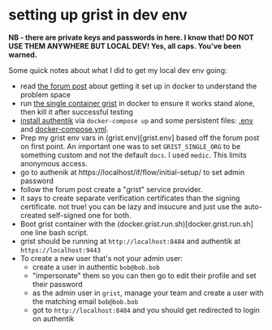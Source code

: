 # setting up grist in dev env

**NB - there are private keys and passwords in here.  I know that! DO NOT USE THEM ANYWHERE BUT LOCAL DEV! Yes, all caps. You've been warned.**

Some quick notes about what I did to get my local dev env going:
* read [the forum post](https://community.getgrist.com/t/grist-core-multi-user-docker-setup/666) about getting it set up in docker to understand the problem space
* run [the single container grist](https://github.com/gristlabs/grist-core/#using-grist) in docker to ensure it works stand alone, then kill it after successful testing
* [install authentik](https://goauthentik.io/docs/installation/docker-compose) via `docker-compose up` and some persistent files: [.env](.env) and [docker-compose.yml](docker-compose.yml).
* Prep my grist env vars in (grist.env)[grist.env] based off the forum post on first point. An important one was to set `GRIST_SINGLE_ORG` to be something custom and not the default `docs`. I used `medic`. This limits anonymous access.
* go to authenik at https://localhost/if/flow/initial-setup/ to set admin password
* follow the forum post create a "grist" service provider. 
* it says to create separate verification certificates than the signing certificate.  not true! you can be lazy and insucure and just use the auto-created self-signed one for both.
* Boot grist container with the (docker.grist.run.sh)[docker.grist.run.sh] one line bash script.
* grist should be running at `http://localhost:8484` and authentik at `https://localhost:9443`
* To create a new user that's not your admin user:
   * create a user in authentic `bob@bob.bob`
   * "impersonate" them so you can then go to edit their profile and set their password
   * as the admin user in `grist`, manage your team and create a user with the matching email `bob@bob.bob`
   * got to `http://localhost:8484` and you should get redirected to login on authentik
